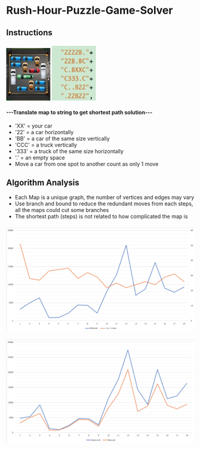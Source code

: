 # Rush-Hour-Puzzle-Game-Solver
##  Instructions
### ![](https://github.com/nickee1942/Rush-Hour-Puzzle-Game-Solver/blob/master/Image/map.png)  ![](https://github.com/nickee1942/Rush-Hour-Puzzle-Game-Solver/blob/master/Image/string.jpg)
#### ---Translate map to string to get shortest path solution---
* 'XX' = your car
* '22' = a car horizontally
* 'BB' = a car of the same size vertically
* 'CCC' = a truck vertically
* '333' = a truck of the same size horizontally
* '.' = an empty space
* Move a car from one spot to another count as only 1 move
## Algorithm Analysis
* Each Map is a unique graph, the number of vertices and edges may vary
* Use branch and bound to reduce the redundant moves from each steps, all the maps could cut some branches
* The shortest path (steps) is not related to how complicated the map is
### ![](https://github.com/nickee1942/Rush-Hour-Puzzle-Game-Solver/blob/master/Image/RelationReduced%26shortest.png) 
![](https://github.com/nickee1942/Rush-Hour-Puzzle-Game-Solver/blob/master/Image/WholeVSreduced.png)


